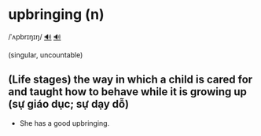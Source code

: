 # upbringing (n)

/ˈʌpbrɪŋɪŋ/ [🔊](https://www.oxfordlearnersdictionaries.com/media/english/uk_pron/u/upb/upbri/upbringing__gb_1.mp3) [🔊](https://www.oxfordlearnersdictionaries.com/media/english/us_pron/u/upb/upbri/upbringing__us_1.mp3)

(singular, uncountable)

## (Life stages) the way in which a child is cared for and taught how to behave while it is growing up (sự giáo dục; sự dạy dỗ)

- She has a good upbringing.